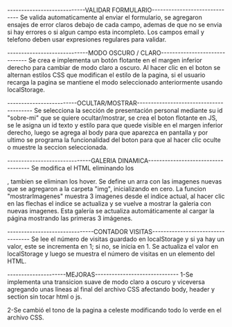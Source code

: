 
----------------------------VALIDAR FORMULARIO------------------------------
Se valida automaticamente al enviar el formulario, se agregaron ensajes de error claros debajo de cada campo, ademas de que no se envia si hay errores o si algun campo esta incompleto.
Los campos email y telefono deben usar expresiones regulares para validar.




-----------------------------MODO OSCURO / CLARO------------------------------
Se crea e implementa un botón flotante en el margen inferior derecho para cambiar de modo claro a oscuro. Al hacer clic en el boton se alternan estilos CSS que modifican el estilo de la pagina, si el usuario recarga la pagina se mantiene el modo seleccionado anteriormente usando localStorage.




-------------------------OCULTAR/MOSTRAR----------------------------------------
Se selecciona la sección de presentación personal mediante su id "sobre-mi" que se quiere ocultar/mostrar, se crea el boton flotante en JS, se le asigna un id texto y estilo para que quede visible en el margen inferior derecho, luego se agrega al body para que aparezca en pantalla y por ultimo se programa la funcionalidad del boton para que al hacer clic oculte o muestre la seccion seleccionada.




------------------------------GALERIA DINAMICA-----------------------------------
Se modifica el HTML eliminando los <p>, tambien se eliminan los hover.
Se define un arra con las imagenes nuevas que se agregaron a la carpeta "img", inicializando en cero.
La funcion "mostrarImagenes" muestra 3 imagenes desde el indice actual, al hacer clic en las flechas el indice se actualiza y se vuelve a mostrar la galeria con nuevas imagenes. Esta galería se actualiza automáticamente al cargar la página mostrando las primeras 3 imágenes.




-------------------------------CONTADOR VISITAS----------------------------------
Se lee el número de visitas guardado en localStorage y si ya hay un valor, este se incrementa en 1; si no, se inicia en 1.
Se actualiza el valor en localStorage y luego se muestra el número de visitas en un elemento del HTML.





---------------------MEJORAS------------------------------
1-Se implementa una transicion suave de modo claro a oscuro y viceversa agregando unas lineas al final del archivo CSS afectando body, header y section sin tocar html o js.

2-Se cambió el tono de la pagina a celeste modificando todo lo verde en el archivo CSS.



